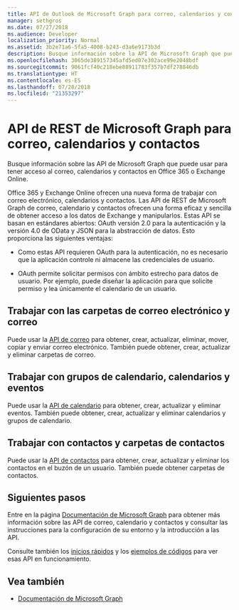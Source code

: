 ```yaml
---
title: API de Outlook de Microsoft Graph para correo, calendarios y contactos
manager: sethgros
ms.date: 07/27/2018
ms.audience: Developer
localization_priority: Normal
ms.assetid: 3b2e71a6-5fa5-4008-b243-d3a6e9173b3d
description: Busque información sobre la API de Microsoft Graph que puede usar para tener acceso al correo, calendarios y contactos en Office 365 o Exchange Online.
ms.openlocfilehash: 3065de389157345afd5ed07e302ace99e2048bdf
ms.sourcegitcommit: 9061fcf40c218ebe88911783f357b7df278846db
ms.translationtype: HT
ms.contentlocale: es-ES
ms.lasthandoff: 07/28/2018
ms.locfileid: "21353297"
---
```

# <a name="microsoft-graph-rest-apis-for-mail-calendars-and-contacts"></a>API de REST de Microsoft Graph para correo, calendarios y contactos

Busque información sobre las API de Microsoft Graph que puede usar para tener acceso al correo, calendarios y contactos en Office 365 o Exchange Online.

Office 365 y Exchange Online ofrecen una nueva forma de trabajar con correo electrónico, calendarios y contactos. Las API de REST de Microsoft Graph de correo, calendario y contactos ofrecen una forma eficaz y sencilla de obtener acceso a los datos de Exchange y manipularlos. Estas API se basan en estándares abiertos: OAuth versión 2.0 para la autenticación y la versión 4.0 de OData y JSON para la abstracción de datos. Esto proporciona las siguientes ventajas:

- Como estas API requieren OAuth para la autenticación, no es necesario que la aplicación controle ni almacene las credenciales de usuario.

- OAuth permite solicitar permisos con ámbito estrecho para datos de usuario. Por ejemplo, puede diseñar la aplicación para que solicite permiso y lea únicamente el calendario de un usuario.

## <a name="work-with-email-and-mail-folders"></a>Trabajar con las carpetas de correo electrónico y correo

Puede usar la [API de correo](https://developer.microsoft.com/graph/docs/concepts/outlook-mail-concept-overview) para obtener, crear, actualizar, eliminar, mover, copiar y enviar correo electrónico. También puede obtener, crear, actualizar y eliminar carpetas de correo. 
  
## <a name="work-with-events-calendars-and-calendar-groups"></a>Trabajar con grupos de calendario, calendarios y eventos

Puede usar la [API de calendario](https://developer.microsoft.com/graph/docs/concepts/outlook-calendar-concept-overview) para obtener, crear, actualizar y eliminar eventos. También puede obtener, crear, actualizar y eliminar calendarios y grupos de calendario. 
  
## <a name="work-with-contacts-and-contact-folders"></a>Trabajar con contactos y carpetas de contactos

Puede usar la [API de contactos](https://developer.microsoft.com/graph/docs/concepts/outlook-contacts-concept-overview) para obtener, crear, actualizar y eliminar los contactos en el buzón de un usuario. También puede obtener carpetas de contactos. 
  
## <a name="next-steps"></a>Siguientes pasos

Entre en la página [Documentación de Microsoft Graph](https://developer.microsoft.com/graph/docs/concepts/overview) para obtener más información sobre las API de correo, calendario y contactos y consultar las instrucciones para la configuración de su entorno y la introducción a las API. 

Consulte también los [inicios rápidos](https://developer.microsoft.com/graph/quick-start) y los [ejemplos de códigos](https://developer.microsoft.com/office/gallery/?filterBy=Samples,Microsoft%20Graph) para ver esas API en funcionamiento. 
  
## <a name="see-also"></a>Vea también

- [Documentación de Microsoft Graph](https://developer.microsoft.com/graph/docs/concepts/overview)   

